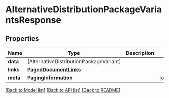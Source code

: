 # AlternativeDistributionPackageVariantsResponse

## Properties
Name | Type | Description | Notes
------------ | ------------- | ------------- | -------------
**data** | [AlternativeDistributionPackageVariant] |  | 
**links** | [**PagedDocumentLinks**](PagedDocumentLinks.md) |  | 
**meta** | [**PagingInformation**](PagingInformation.md) |  | [optional] 

[[Back to Model list]](../README.md#documentation-for-models) [[Back to API list]](../README.md#documentation-for-api-endpoints) [[Back to README]](../README.md)


